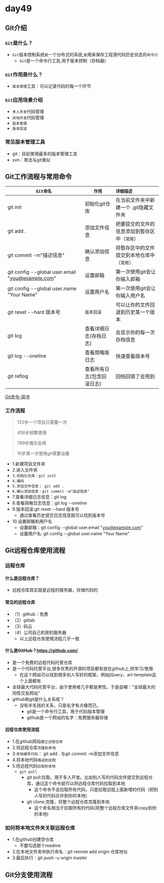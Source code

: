 # day49

## Git介绍

### `Git`是什么？

- `Git`版本控制系统`是`一个分布式的系统,`是`用来保存工程源代码历史状态的`命令行`
  - `Git`是一个命令行工具,用于版本控制（存档器）

### `Git`作用是什么？

- `版本管理`工具：可以记录代码的每一个环节

### `Git`应用场景介绍

- `多人开发`代码管理 
- `异地开发`代码管理
- `版本管理` 
- `版本回滚`

### 常见版本管理工具

- git：目前使用最多的版本管理工具
- svn：用法与git类似

## Git工作流程与常用命令

| `Git命名`                                        | `作用`                     | `详细描述`                                   |
| ------------------------------------------------ | -------------------------- | :------------------------------------------- |
| git init                                         | 初始化git仓库              | 在当前文件夹中新建一个 .git隐藏文件夹        |
| git add .                                        | 添加文件信息               | 把要提交的文件的信息添加到暂存区中（`常用`） |
| git commit -m"描述信息"                          | 确认添加信息               | 将暂存区中的文件提交到本地仓库中（`常用`）   |
| git config --global user.email "you@example.com" | 设置邮箱                   | 第一次使用git会让你输入邮箱                  |
| git config --global user.name "Your Name"        | 设置用户名                 | 第一次使用git会让你输入用户名                |
| git reset --hard 版本号                          | `版本回滚`                 | 可以让你的文件回退到历史某一个版本           |
| git  log                                         | 查看详细日志(存档日志)     | 会显示你的每一次存档信息                     |
| git  log --oneline                               | 查看简略版日志             | 快速查看版本号                               |
| git reflog                                       | 查看所有日志(包含回滚日志) | 回档回错了会用到                             |

[Git命令-简书](https://www.jianshu.com/p/93318220cdce)

### 工作流程

> 123步一个项目只需要一次
>
> 456步频繁使用
>
> 789步偶尔会用
>
> 10步第一次使用git需要设置

- 1.新建项目文件夹
- 2.进入文件夹
- `3.初始化仓库：git init`
- `4.编码`
- `5.添加文件信息： git add .`
- `6.确认添加信息：git commit -m"描述信息"`
- 7.查看详细日志信息：git log
- 8.查看简略日志信息：git log --oneline
- 9.版本回滚:git reset --hard 版本号
  * 通过查看历史提交日志信息就可以找到版本号
- 10.设置邮箱和用户名
  * 设置邮箱：git config --global user.email "you@example.com"
  * 设置用户名: git config --global user.name "Your Name"

## Git远程仓库使用流程

### 远程仓库

#### 什么是远程仓库？

- 远程仓库其实就是远程的服务器，存储代码的

#### 常见的远程仓库

- （1）github：免费
- （2）gitlab
- （3）码云
- （4）公司自己机房的服务器
  - 以上远程仓库使用流程几乎一致

#### 什么是GitHub？https://github.com/

- 是一个免费的远程代码托管仓库
- 是一个代码托管平台,很多优秀的开源的项目都有放在github上,供学习/使用.
  * 在这个网站可以找到很多别人写好的框架，例如jQuery，art-template这个上面都有
- 全球最大代码托管平台，由于使用者几乎都是男性。于是自嘲："全球最大的同性交友网站"
- github和git是什么关系呢？
  * 没有半毛钱的关系，只是名字有点像而已。
    * git是一个命令行工具，用于代码版本管理
    * github是一个网站的名字：免费服务器存储

#### 远程仓库使用流程

- 1.在github网站`建立远程仓库`
- 2.将远程仓库`克隆到本地`
- 3.`本地编写代码`： git add . 与git commit -m添加文件信息
- 4.将本地代码`推送到远程`
- 5.将远程代码`拉取到本地`
  - `git pull`
    - git pull:拉取，用于多人开发。比如别人写的代码文件提交到远程仓库，通过这个命令就可以将远程仓库代码拉取到本地
      * 这个命令不会拉取所有代码，只是拉取远程上面新增的代码（把别人写的代码合并到你的本地）
    - git clone:克隆，将整个远程仓库克隆到本地
      * 这个命名相当于拉取所有的代码(将整个远程仓库文件夹copy到你的本地)

### 如何将本地文件夹关联远程仓库

* 1.在github创建空仓库
  * 不要勾选那个readme
* 2.在本地文件夹中执行命名：git remote add origin 仓库地址
* 3.最后执行：git push -u origin master

## Git分支使用流程

